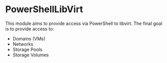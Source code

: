 ﻿# PowerShellLibVirt

This module aims to provide access via PowerShell to libvirt. The final goal is
to provide access to:
- Domains (VMs)
- Networks
- Storage Pools
- Storage Volumes
